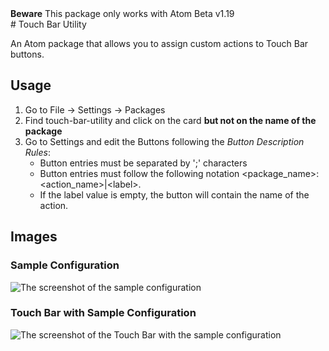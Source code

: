 <div class="alert alert-warning" role="alert">
  <strong>Beware</strong> This package only works with Atom Beta v1.19
</div>
# Touch Bar Utility

An Atom package that allows you to assign custom actions to Touch Bar buttons.

## Usage
1.  Go to File → Settings → Packages
2.  Find touch-bar-utility and click on the card **but not on the name of the package**
3.  Go to Settings and edit the Buttons following the _Button Description Rules_:
    *   Button entries must be separated by ';' characters
    *   Button entries must follow the following notation &#60;package_name&#62;:&#60;action_name&#62;|&#60;label&#62;.
    *   If the label value is empty, the button will contain the name of the action.

## Images
### Sample Configuration
![The screenshot of the sample configuration](https://raw.githubusercontent.com/inakineitor/touch-bar-utility/master/images/sample-configuration/settings-capture.png)
### Touch Bar with Sample Configuration
![The screenshot of the Touch Bar with the sample configuration](https://f.cloud.github.com/assets/69169/2290250/c35d867a-a017-11e3-86be-cd7c5bf3ff9b.gif)
